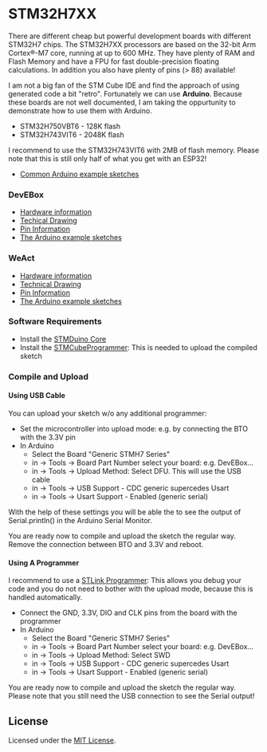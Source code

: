
# STM32H7XX

There are different cheap but powerful development boards with different STM32H7 chips.
The STM32H7XX processors are based on the 32-bit Arm Cortex®-M7 core, running at up to 600 MHz. They have plenty of RAM and Flash Memory and have a FPU for fast double-precision floating calculations. In addition you also have plenty of pins (> 88) available!

I am not a big fan of the STM Cube IDE and find the approach of using generated code a bit "retro". Fortunately we can use __Arduino__. Because these boards are not well documented, I am taking the oppurtunity to demonstrate how to use them with Arduino.

- STM32H750VBT6 - 128K flash
- STM32H743VIT6 - 2048K flash

I recommend to use the STM32H743VIT6 with 2MB of flash memory. Please note that this is still only half of what you get with an ESP32! 

- [Common Arduino example sketches](examples/Common)

### DevEBox

- [Hardware information](docs/DevEBox/README.md)
- [Techical Drawing](docs/DevEBox/STM32H7XX_M_schematics.pdf)
- [Pin Information](docs/DevEBox/Pins.md)
- [The Arduino example sketches](examples/DevEBox)

### WeAct

- [Hardware information](https://github.com/WeActStudio/MiniSTM32H7xx)
- [Technical Drawing](https://github.com/WeActStudio/MiniSTM32H7xx/blob/master/HDK/STM32H7xx%20SchDoc%20V11.pdf)
- [Pin Information](docs/WeAct/Pins.md)
- [The Arduino example sketches](examples/WeAct)


### Software Requirements

- Install the [STMDuino Core](https://github.com/stm32duino)
- Install the [STMCubeProgrammer](https://www.st.com/en/development-tools/stm32cubeprog.html): This is needed to upload the compiled sketch


### Compile and Upload

#### Using USB Cable

You can upload your sketch w/o any additional programmer:

- Set the microcontroller into upload mode: e.g. by connecting the BTO with the 3.3V pin
- In Arduino
    - Select the Board "Generic STMH7 Series"
    - in -> Tools -> Board Part Number select your board: e.g. DevEBox...
    - in -> Tools -> Upload Method: Select DFU. This will use the USB cable
    - in -> Tools -> USB Support - CDC generic supercedes Usart
    - in -> Tools -> Usart Support - Enabled (generic serial)

With the help of these settings you will be able the to see the output of Serial.println() in the Arduino Serial Monitor.

You are ready now to compile and upload the sketch the regular way.
Remove the connection between BTO and 3.3V and reboot.


#### Using A Programmer

I recommend to use a [STLink Programmer](https://www.aliexpress.com/item/1005005273159580.html?spm=a2g0o.productlist.main.3.55421417bcZVae): This allows you debug your code and you do not need to bother with the upload mode, because this is handled automatically.

- Connect the GND, 3.3V, DIO and CLK pins from the board with the programmer
- In Arduino
    - Select the Board "Generic STMH7 Series"
    - in -> Tools -> Board Part Number select your board: e.g. DevEBox...
    - in -> Tools -> Upload Method: Select SWD
    - in -> Tools -> USB Support - CDC generic supercedes Usart
    - in -> Tools -> Usart Support - Enabled (generic serial)

You are ready now to compile and upload the sketch the regular way.
Please note that you still need the USB connection to see the Serial output!


## License

Licensed under the [MIT License](http://opensource.org/licenses/MIT).
